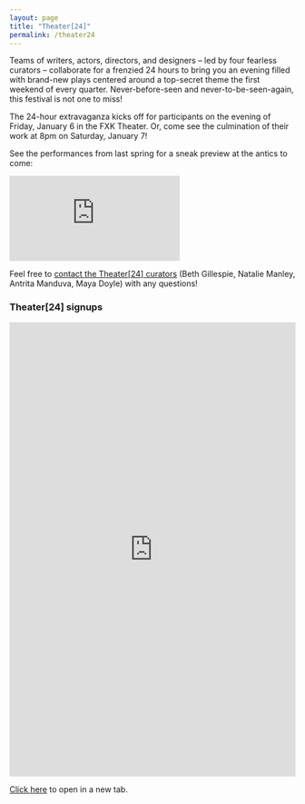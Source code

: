 ```yaml
---
layout: page
title: "Theater[24]"
permalink: /theater24
---
```


Teams of writers, actors, directors, and designers – led by four fearless curators – collaborate for a frenzied 24 hours to bring you an evening filled with brand-new plays centered around a top-secret theme the first weekend of every quarter. Never-before-seen and never-to-be-seen-again, this festival is not one to miss!

The 24-hour extravaganza kicks off for participants on the evening of Friday, January 6 in the FXK Theater. Or, come see the culmination of their work at 8pm on Saturday, January 7! 

See the performances from last spring for a sneak preview at the antics to come:

<div class="video-player-wrapper">
  <iframe src="https://player.vimeo.com/video/697731738" class="video-player" frameborder="0" allow="autoplay; fullscreen; picture-in-picture" allowfullscreen></iframe>
</div>

Feel free to [contact the Theater[24] curators](mailto:beth9@uchicago.edu,nmanley@uchicago.edu,amanduva@uchicago.edu,mayacdoyle@uchicago.edu) (Beth Gillespie, Natalie Manley, Antrita Manduva, Maya Doyle) with any questions!

### Theater[24] signups

<p><iframe src="https://forms.gle/META3ahwjvs6Xm3U9" style="width:100%" height="800" frameborder="0" marginheight="0" marginwidth="0">Loading…</iframe></p>

<a href="https://forms.gle/META3ahwjvs6Xm3U9" target="_blank">Click here</a> to open in a new tab.
